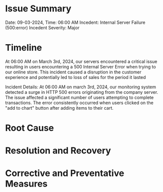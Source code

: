 # Issue Summary

Date: 09-03-2024, Time: 06:00 AM
Incedent: Internal Server Failure (500:error)
Incedent Severity: Major

# Timeline

At 06:00 AM on March 3rd, 2024, our servers encountered a critical issue resulting in users encountering a 500 Internal Server Error when trying to our online store. This incident caused a disruption in the customer experience and potentially led to loss of sales for the period it lasted

Incident Details: At 06:00 AM on march 3rd, 2024, our monitoring system detected a surge in HTTP 500 errors originating from the company server. The issue affected a significant number of users attempting to complete transactions. The error consistently occurred when users clicked on the "add to chart" button after adding items to their cart.

# Root Cause

# Resolution and Recovery

# Corrective and Preventative Measures
